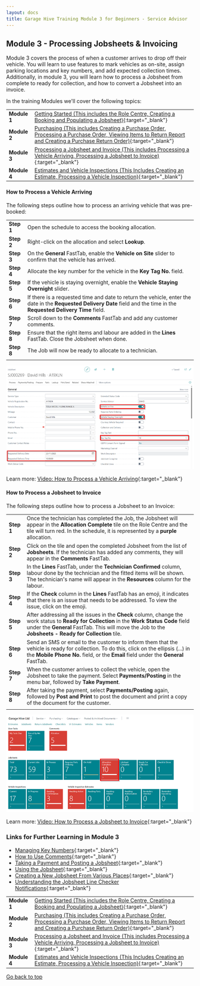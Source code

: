 ```yaml
---
layout: docs
title: Garage Hive Training Module 3 for Beginners - Service Advisor
--- 
```


<a name="top"></a>

## Module 3 - Processing Jobsheets & Invoicing

Module 3 covers the process of when a customer arrives to drop off their vehicle. You will learn to use features to mark vehicles as on-site, assign parking locations and key numbers, and add expected collection times. Additionally, in module 3, you will learn how to process a Jobsheet from complete to ready for collection, and how to convert a Jobsheet into an invoice.  

In the training Modules we'll cover the following topics:

   |              |                                                                                                                                                                                                               |
   | :----------- | :------------------------------------------------------------------------------------------------------------------------------------------------------------------------------------------------------------ |
   | **Module 1** | [Getting Started (This includes the Role Centre, Creating a Booking and Populating a Jobsheet)](garagehive-training-module-1.html){:target="_blank"}                                                          |
   | **Module 2** | [Purchasing (This includes Creating a Purchase Order, Processing a Purchase Order, Viewing Items to Return Report and Creating a Purchase Return Order)](garagehive-training-module-2.html){:target="_blank"} |
   | **Module 3** | [Processing a Jobsheet and Invoice (This includes Processing a Vehicle Arriving, Processing a Jobsheet to Invoice)](garagehive-training-module-3.html){:target="_blank"}                                      |
   | **Module 4** | [Estimates and Vehicle Inspections (This Includes Creating an Estimate, Processing a Vehicle Inspection)](garagehive-training-module-4.html){:target="_blank"}                                                |

#### How to Process a Vehicle Arriving
The following steps outline how to process an arriving vehicle that was pre-booked:

   |            |                                                                                                                                                                             |
   | :--------- | :-------------------------------------------------------------------------------------------------------------------------------------------------------------------------- |
   | **Step 1** | Open the schedule to access the booking allocation.                                                                                                                         |
   | **Step 2** | Right-click on the allocation and select **Lookup**.                                                                                                                        |
   | **Step 3** | On the **General** FastTab, enable the **Vehicle on Site** slider to confirm that the vehicle has arrived.                                                                  |
   | **Step 4** | Allocate the key number for the vehicle in the **Key Tag No.** field.                                                                                                       |
   | **Step 5** | If the vehicle is staying overnight, enable the **Vehicle Staying Overnight** slider.                                                                                       |
   | **Step 6** | If there is a requested time and date to return the vehicle, enter the date in the **Requested Delivery Date** field and the time in the **Requested Delivery Time** field. |
   | **Step 7** | Scroll down to the **Comments** FastTab and add any customer comments.                                                                                                      |
   | **Step 8** | Ensure that the right items and labour are added in the **Lines** FastTab. Close the Jobsheet when done.                                                                    |
   | **Step 8** | The Job will now be ready to allocate to a technician.                                                                                                                      |
   |            |                                                                                                                                                                             |

   ![](media/garagehive-training-process-arriving-vehicle.png)

Learn more: [Video: How to Process a Vehicle Arriving](https://www.youtube.com/watch?v=pBSymFc-9m8){:target="_blank"}

#### How to Process a Jobsheet to Invoice
The following steps outline how to process a Jobsheet to an Invoice:

|            |                                                                                                                                                                                                                                                       |
| :--------- | :---------------------------------------------------------------------------------------------------------------------------------------------------------------------------------------------------------------------------------------------------- |
| **Step 1** | Once the technician has completed the Job, the Jobsheet will appear in the **Allocation Complete** tile on the Role Centre and the tile will turn red. In the schedule, it is represented by a **purple** allocation.                                 |
| **Step 2** | Click on the tile and open the completed Jobsheet from the list of **Jobsheets**. If the technician has added any comments, they will appear in the **Comments** FastTab.                                                                             |
| **Step 3** | In the **Lines** FastTab, under the **Technician Confirmed** column, labour done by the technician and the fitted items will be shown. The technician's name will appear in the **Resources** column for the labour.                                  |
| **Step 4** | If the **Check** column in the **Lines** FastTab has an emoji, it indicates that there is an issue that needs to be addressed. To view the issue, click on the emoji.                                                                                 |
| **Step 5** | After addressing all the issues in the **Check** column, change the work status to **Ready for Collection** in the **Work Status Code** field under the **General** FastTab. This will move the Job to the **Jobsheets - Ready for Collection** tile. |
| **Step 6** | Send an SMS or email to the customer to inform them that the vehicle is ready for collection. To do this, click on the ellipsis (...) in the **Mobile Phone No.** field, or the **Email** field under the **General** FastTab.                        |
| **Step 7** | When the customer arrives to collect the vehicle, open the Jobsheet to take the payment. Select **Payments/Posting** in the menu bar, followed by **Take Payment**.                                                                                   |
| **Step 8** | After taking the payment, select **Payments/Posting** again, followed by **Post and Print** to post the document and print a copy of the document for the customer.                                                                                   |
|            |                                                                                                                                                                                                                                                       |

   ![](media/garagehive-training-process-jobsheet-to-invoice.png)

Learn more: [Video: How to Process a Jobsheet to Invoice](https://www.youtube.com/watch?v=SdgMs_uS9Y0){:target="_blank"}

### Links for Further Learning in Module 3

* [Managing Key Numbers](garagehive-managing-key-numbers-in-the-system.html){:target="_blank"}
* [How to Use Comments](garagehive-comments-extended.html){:target="_blank"}
* [Taking a Payment and Posting a Jobsheet](garagehive-jobsheet-taking-payment.html){:target="_blank"}
* [Using the Jobsheet](garagehive-create-a-jobsheet.html){:target="_blank"}
* [Creating a New Jobsheet From Various Places](garagehive-jobsheet-create-from-various-places.html){:target="_blank"}
* [Understanding the Jobsheet Line Checker Notifications](garagehive-line-checker.html){:target="_blank"}

|              |                                                                                                                                                                                                               |
| :----------- | :------------------------------------------------------------------------------------------------------------------------------------------------------------------------------------------------------------ |
| **Module 1** | [Getting Started (This includes the Role Centre, Creating a Booking and Populating a Jobsheet)](garagehive-training-module-1.html){:target="_blank"}                                                          |
| **Module 2** | [Purchasing (This includes Creating a Purchase Order, Processing a Purchase Order, Viewing Items to Return Report and Creating a Purchase Return Order)](garagehive-training-module-2.html){:target="_blank"} |
| **Module 3** | [Processing a Jobsheet and Invoice (This includes Processing a Vehicle Arriving, Processing a Jobsheet to Invoice)](garagehive-training-module-3.html){:target="_blank"}                                      |
| **Module 4** | [Estimates and Vehicle Inspections (This Includes Creating an Estimate, Processing a Vehicle Inspection)](garagehive-training-module-4.html){:target="_blank"}                                                |


[Go back to top](#top)
